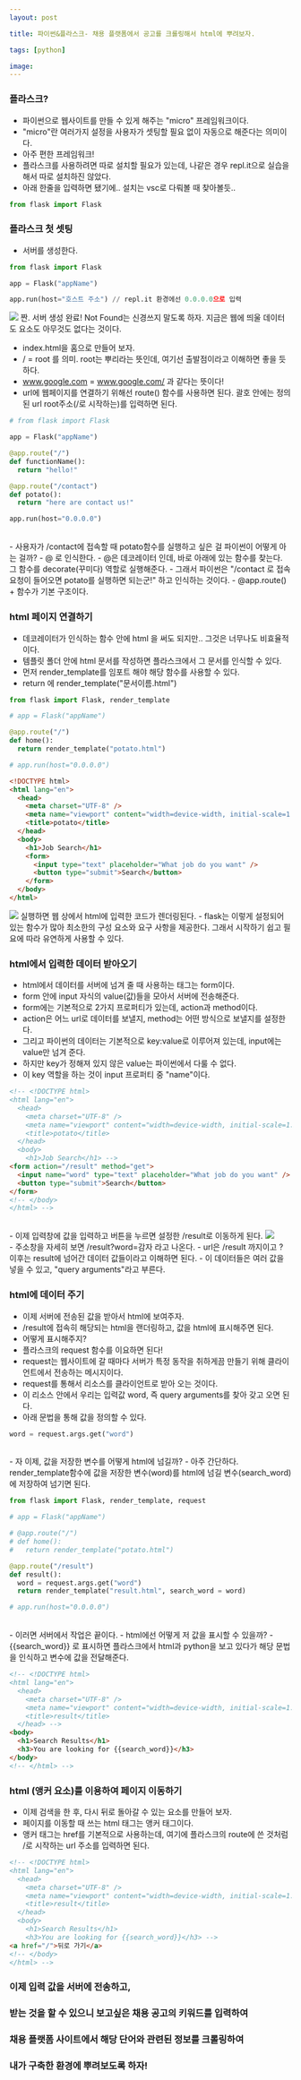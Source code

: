 ```yaml
---
layout: post

title: 파이썬&플라스크- 채용 플랫폼에서 공고를 크롤링해서 html에 뿌려보자.

tags: [python]

image:
---
```


### 플라스크?

- 파이썬으로 웹사이트를 만들 수 있게 해주는 "micro" 프레임워크이다.
- "micro"란 여러가지 설정을 사용자가 셋팅할 필요 없이 자동으로 해준다는 의미이다.
- 아주 편한 프레임워크!
- 플라스크를 사용하려면 따로 설치할 필요가 있는데, 나같은 경우 repl.it으로 실습을 해서 따로 설치하진 않았다.
- 아래 한줄을 입력하면 됐기에.. 설치는 vsc로 다뤄볼 때 찾아볼듯..

```python
from flask import Flask
```

### 플라스크 첫 셋팅

- 서버를 생성한다.

```python
from flask import Flask

app = Flask("appName")

app.run(host="호스트 주소") // repl.it 환경에선 0.0.0.0으로 입력
```

<img src="/images/posts/flask_01.png">
짠. 서버 생성 완료!
Not Found는 신경쓰지 말도록 하자. 지금은 웹에 띄울 데이터도 요소도 아무것도 없다는 것이다.

<br/>

- index.html을 홈으로 만들어 보자.
- / = root 를 의미. root는 뿌리라는 뜻인데, 여기선 출발점이라고 이해하면 좋을 듯 하다.
- www.google.com = www.google.com/ 과 같다는 뜻이다!
- url에 웹페이지를 연결하기 위해선 route() 함수를 사용하면 된다. 괄호 안에는 정의된 url root주소(/로 시작하는)를 입력하면 된다.

```python
# from flask import Flask

app = Flask("appName")

@app.route("/")
def functionName():
  return "hello!"

@app.route("/contact")
def potato():
  return "here are contact us!"

app.run(host="0.0.0.0")
```

<br/>
- 사용자가 /contact에 접속할 때 potato함수를 실행하고 싶은 걸 파이썬이 어떻게 아는 걸까?
- @ 로 인식한다.
- @은 데코레이터 인데, 바로 아래에 있는 함수를 찾는다. 그 함수를 decorate(꾸미다) 역할로 실행해준다.
- 그래서 파이썬은 "/contact 로 접속 요청이 들어오면 potato를 실행하면 되는군!" 하고 인식하는 것이다.
- @app.route() + 함수가 기본 구조이다.

### html 페이지 연결하기

- 데코레이터가 인식하는 함수 안에 html 을 써도 되지만.. 그것은 너무나도 비효율적이다.
- 템플릿 폴더 안에 html 문서를 작성하면 플라스크에서 그 문서를 인식할 수 있다.
- 먼저 render_template를 임포트 해야 해당 함수를 사용할 수 있다.
- return 에 render_template("문서이름.html")

```python
from flask import Flask, render_template

# app = Flask("appName")

@app.route("/")
def home():
  return render_template("potato.html")

# app.run(host="0.0.0.0")
```

```html
<!DOCTYPE html>
<html lang="en">
  <head>
    <meta charset="UTF-8" />
    <meta name="viewport" content="width=device-width, initial-scale=1.0" />
    <title>potato</title>
  </head>
  <body>
    <h1>Job Search</h1>
    <form>
      <input type="text" placeholder="What job do you want" />
      <button type="submit">Search</button>
    </form>
  </body>
</html>
```

<img src="/images/posts/flask_02.png">
실행하면 웹 상에서 html에 입력한 코드가 렌더링된다.
- flask는 이렇게 설정되어 있는 함수가 많아 최소한의 구성 요소와 요구 사항을 제공한다. 그래서 시작하기 쉽고 필요에 따라 유연하게 사용할 수 있다.

### html에서 입력한 데이터 받아오기

- html에서 데이터를 서버에 넘겨 줄 때 사용하는 태그는 form이다.
- form 안에 input 자식의 value(값)들을 모아서 서버에 전송해준다.
- form에는 기본적으로 2가지 프로퍼티가 있는데, action과 method이다.
- action은 어느 url로 데이터를 보낼지, method는 어떤 방식으로 보낼지를 설정한다.
- 그리고 파이썬의 데이터는 기본적으로 key:value로 이루어져 있는데, input에는 value만 넘겨 준다.
- 하지만 key가 정해져 있지 않은 value는 파이썬에서 다룰 수 없다.
- 이 key 역할을 하는 것이 input 프로퍼티 중 "name"이다.

```html
<!-- <!DOCTYPE html>
<html lang="en">
  <head>
    <meta charset="UTF-8" />
    <meta name="viewport" content="width=device-width, initial-scale=1.0" />
    <title>potato</title>
  </head>
  <body>
    <h1>Job Search</h1> -->
<form action="/result" method="get">
  <input name="word" type="text" placeholder="What job do you want" />
  <button type="submit">Search</button>
</form>
<!-- </body>
</html> -->
```

<br/>
- 이제 입력창에 값을 입력하고 버튼을 누르면 설정한 /result로 이동하게 된다.

<img src="/images/posts/flask_03.png">
<br/>
- 주소창을 자세히 보면 /result?word=감자 라고 나온다.
- url은 /result 까지이고 ? 이후는 result에 넘어간 데이터 값들이라고 이해하면 된다.
- 이 데이터들은 여러 값을 넣을 수 있고, "query arguments"라고 부른다.

### html에 데이터 주기

- 이제 서버에 전송된 값을 받아서 html에 보여주자.
- /result에 접속히 해당되는 html을 랜더링하고, 값을 html에 표시해주면 된다.
  <br/>
- 어떻게 표시해주지?
- 플라스크의 request 함수를 이요하면 된다!
- request는 웹사이트에 갈 때마다 서버가 특정 동작을 취하게끔 만들기 위해 클라이언트에서 전송하는 메시지이다.
- request를 통해서 리소스를 클라이언트로 받아 오는 것이다.
- 이 리소스 안에서 우리는 입력값 word, 즉 query arguments를 찾아 갖고 오면 된다.
- 아래 문법을 통해 값을 정의할 수 있다.

```python
word = request.args.get("word")
```

<br/>
- 자 이제, 값을 저장한 변수를 어떻게 html에 넘길까?
- 아주 간단하다. render_template함수에 값을 저장한 변수(word)를 html에 넘길 변수(search_word)에 저장하여 넘기면 된다.

```python
from flask import Flask, render_template, request

# app = Flask("appName")

# @app.route("/")
# def home():
#   return render_template("potato.html")

@app.route("/result")
def result():
  word = request.args.get("word")
  return render_template("result.html", search_word = word)

# app.run(host="0.0.0.0")
```

<br/>
- 이러면 서버에서 작업은 끝이다.
- html에선 어떻게 저 값을 표시할 수 있을까?
- {{search_word}} 로 표시하면 플라스크에서 html과 python을 보고 있다가 해당 문법을 인식하고 변수에 값을 전달해준다.

```html
<!-- <!DOCTYPE html>
<html lang="en">
  <head>
    <meta charset="UTF-8" />
    <meta name="viewport" content="width=device-width, initial-scale=1.0" />
    <title>result</title>
  </head> -->
<body>
  <h1>Search Results</h1>
  <h3>You are looking for {{search_word}}</h3>
</body>
<!-- </html> -->
```

### html <a>(앵커 요소)를 이용하여 페이지 이동하기

- 이제 검색을 한 후, 다시 뒤로 돌아갈 수 있는 요소를 만들어 보자.
- 페이지를 이동할 때 쓰는 html 태그는 앵커 태그이다.
- 앵커 태그는 href를 기본적으로 사용하는데, 여기에 플라스크의 route에 쓴 것처럼 /로 시작하는 url 주소를 입력하면 된다.

```html
<!-- <!DOCTYPE html>
<html lang="en">
  <head>
    <meta charset="UTF-8" />
    <meta name="viewport" content="width=device-width, initial-scale=1.0" />
    <title>result</title>
  </head>
  <body>
    <h1>Search Results</h1>
    <h3>You are looking for {{search_word}}</h3> -->
<a href="/">뒤로 가기</a>
<!-- </body>
</html> -->
```

### 이제 입력 값을 서버에 전송하고,

### 받는 것을 할 수 있으니 보고싶은 채용 공고의 키워드를 입력하여

### 채용 플랫폼 사이트에서 해당 단어와 관련된 정보를 크롤링하여

### 내가 구축한 환경에 뿌려보도록 하자!
